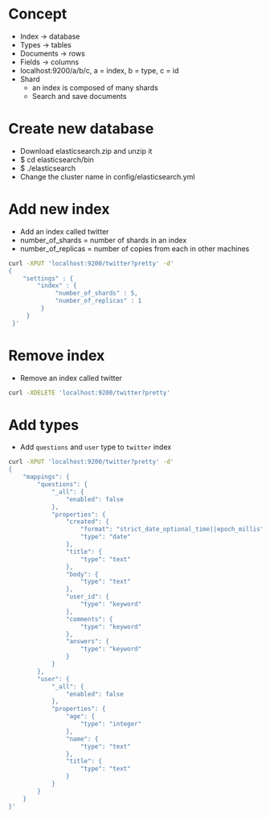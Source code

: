 Concept
=====
* Index -> database
* Types -> tables
* Documents -> rows
* Fields -> columns
* localhost:9200/a/b/c, a = index, b = type, c = id
* Shard
    * an index is composed of many shards
    * Search and save documents

Create new database
=====
* Download elasticsearch.zip and unzip it
* $ cd elasticsearch/bin
* $ ./elasticsearch
* Change the cluster name in config/elasticsearch.yml

Add new index
=====
* Add an index called twitter
* number_of_shards = number of shards in an index
* number_of_replicas = number of copies from each in other machines
```sh
curl -XPUT 'localhost:9200/twitter?pretty' -d'
{
    "settings" : {
        "index" : {
             "number_of_shards" : 5,
             "number_of_replicas" : 1
         }
     }
 }'
```

Remove index
=====
* Remove an index called twitter
```sh
curl -XDELETE 'localhost:9200/twitter?pretty'
```
Add types
=====
* Add `questions` and `user` type to `twitter` index
```sh
curl -XPUT 'localhost:9200/twitter?pretty' -d'
{
    "mappings": {
        "questions": {
            "_all": {
                "enabled": false
            },
            "properties": {
                "created": {
                    "format": "strict_date_optional_time||epoch_millis",
                    "type": "date"
                },
                "title": {
                    "type": "text"
                },
                "body": {
                    "type": "text"
                },
                "user_id": {
                    "type": "keyword"
                },
                "comments": {
                    "type": "keyword"
                },
                "answers": {
                    "type": "keyword"
                }
            }
        },
        "user": {
            "_all": {
                "enabled": false
            },
            "properties": {
                "age": {
                    "type": "integer"
                },
                "name": {
                    "type": "text"
                },
                "title": {
                    "type": "text"
                }
            }
        }
    }
}'
```
